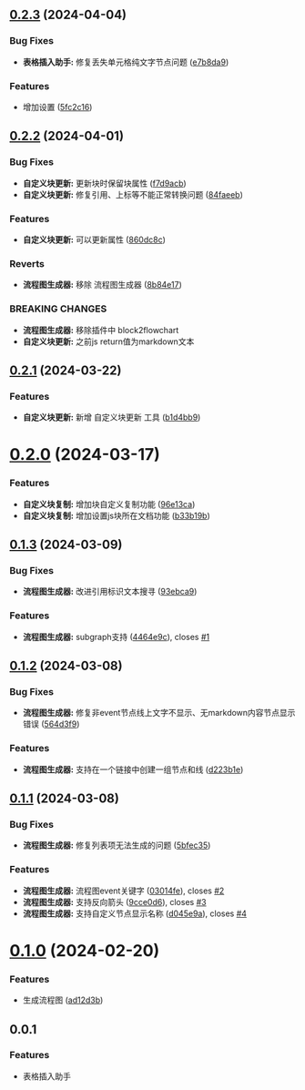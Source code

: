 ## [0.2.3](https://github.com/etchnight/siyuan-plugin-table-importer/compare/v0.2.2...v0.2.3) (2024-04-04)


### Bug Fixes

* **表格插入助手:** 修复丢失单元格纯文字节点问题 ([e7b8da9](https://github.com/etchnight/siyuan-plugin-table-importer/commit/e7b8da9ef3f91b0b99161a306af48259128691ba))


### Features

* 增加设置 ([5fc2c16](https://github.com/etchnight/siyuan-plugin-table-importer/commit/5fc2c163e92216e513af0bd5064f4a482cdd5eb4))



## [0.2.2](https://github.com/etchnight/siyuan-plugin-table-importer/compare/v0.2.1...v0.2.2) (2024-04-01)


### Bug Fixes

* **自定义块更新:** 更新块时保留块属性 ([f7d9acb](https://github.com/etchnight/siyuan-plugin-table-importer/commit/f7d9acb4011d91ba0bd7a9e4ed8d4071b2d82675))
* **自定义块更新:** 修复引用、上标等不能正常转换问题 ([84faeeb](https://github.com/etchnight/siyuan-plugin-table-importer/commit/84faeeb9586217316e2e8d05b41597751ec1aa27))


### Features

* **自定义块更新:** 可以更新属性 ([860dc8c](https://github.com/etchnight/siyuan-plugin-table-importer/commit/860dc8c502b4b46521ecd97ed6f11fed05163b35))


### Reverts

* **流程图生成器:** 移除 流程图生成器 ([8b84e17](https://github.com/etchnight/siyuan-plugin-table-importer/commit/8b84e170ab7d246be60324a78c241fb0e2fadfea))


### BREAKING CHANGES

* **流程图生成器:** 移除插件中 block2flowchart
* **自定义块更新:** 之前js return值为markdown文本



## [0.2.1](https://github.com/etchnight/siyuan-plugin-table-importer/compare/v0.2.0...v0.2.1) (2024-03-22)


### Features

* **自定义块更新:** 新增 自定义块更新 工具 ([b1d4bb9](https://github.com/etchnight/siyuan-plugin-table-importer/commit/b1d4bb9f6f6963b4a0057146f20635d9dabd0a0c))



# [0.2.0](https://github.com/etchnight/siyuan-plugin-table-importer/compare/v0.1.3...v0.2.0) (2024-03-17)


### Features

* **自定义块复制:** 增加块自定义复制功能 ([96e13ca](https://github.com/etchnight/siyuan-plugin-table-importer/commit/96e13ca959954cba5c46db062a4126f414e420be))
* **自定义块复制:** 增加设置js块所在文档功能 ([b33b19b](https://github.com/etchnight/siyuan-plugin-table-importer/commit/b33b19babeeef6ac1241733569c8b009f2afed94))




## [0.1.3](https://github.com/etchnight/siyuan-plugin-table-importer/compare/v0.1.2...v0.1.3) (2024-03-09)


### Bug Fixes

* **流程图生成器:** 改进引用标识文本搜寻 ([93ebca9](https://github.com/etchnight/siyuan-plugin-table-importer/commit/93ebca908fe891a972342397993fc3f17bbb296c))


### Features

* **流程图生成器:** subgraph支持 ([4464e9c](https://github.com/etchnight/siyuan-plugin-table-importer/commit/4464e9cc0c066b3739527f7493fde0b87b6e8c3d)), closes [#1](https://github.com/etchnight/siyuan-plugin-table-importer/issues/1)



## [0.1.2](https://github.com/etchnight/siyuan-plugin-table-importer/compare/v0.1.1...v0.1.2) (2024-03-08)


### Bug Fixes

* **流程图生成器:** 修复非event节点线上文字不显示、无markdown内容节点显示错误 ([564d3f9](https://github.com/etchnight/siyuan-plugin-table-importer/commit/564d3f987ba01a236965c48cff95985c5058b5ec))


### Features

* **流程图生成器:** 支持在一个链接中创建一组节点和线 ([d223b1e](https://github.com/etchnight/siyuan-plugin-table-importer/commit/d223b1e3ad2a6a1e181ce766e0eed9094dcd91f4))



## [0.1.1](https://github.com/etchnight/siyuan-plugin-table-importer/compare/v0.1.0...v0.1.1) (2024-03-08)


### Bug Fixes

* **流程图生成器:** 修复列表项无法生成的问题 ([5bfec35](https://github.com/etchnight/siyuan-plugin-table-importer/commit/5bfec35cfedf2ec7fb8cb8d6707d069449839ade))


### Features

* **流程图生成器:** 流程图event关键字 ([03014fe](https://github.com/etchnight/siyuan-plugin-table-importer/commit/03014fe0a27185069b14dd2d3fc3052beda12280)), closes [#2](https://github.com/etchnight/siyuan-plugin-table-importer/issues/2)
* **流程图生成器:** 支持反向箭头 ([9cce0d6](https://github.com/etchnight/siyuan-plugin-table-importer/commit/9cce0d650147d0033ca1a04eabb842d8ce820ff5)), closes [#3](https://github.com/etchnight/siyuan-plugin-table-importer/issues/1)
* **流程图生成器:** 支持自定义节点显示名称 ([d045e9a](https://github.com/etchnight/siyuan-plugin-table-importer/commit/d045e9a711fe8664a19f2815d2916eff050e3e53)), closes [#4](https://github.com/etchnight/siyuan-plugin-table-importer/issues/4)



# [0.1.0](https://github.com/etchnight/siyuan-plugin-table-importer/compare/v0.0.1...v0.1.0) (2024-02-20)


### Features

* 生成流程图 ([ad12d3b](https://github.com/etchnight/siyuan-plugin-table-importer/commit/ad12d3bc5a7e1bdbbceef5cdc99da7955d1c2e20))


## 0.0.1

### Features

* 表格插入助手
